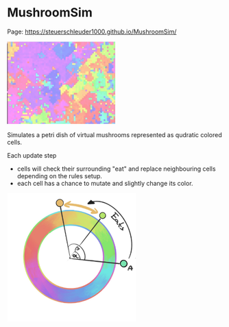 # MushroomSim

 Page: https://steuerschleuder1000.github.io/MushroomSim/
 
 <img src="https://raw.githubusercontent.com/SteuerSchleuder1000/MushroomSim/main/mushroom.gif" width="50%" height="50%"></img>


Simulates a petri dish of virtual mushrooms represented as qudratic colored cells.

Each update step 
 - cells will check their surrounding "eat" and replace neighbouring cells depending on the rules setup.
 - each cell has a chance to mutate and slightly change its color.

<img src="https://raw.githubusercontent.com/SteuerSchleuder1000/MushroomSim/main/ColorPie.jpg" width="300" height="300"></img>




